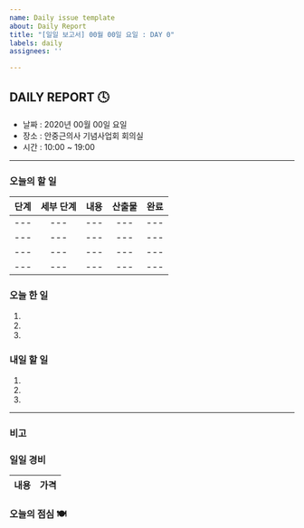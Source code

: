 ```yaml
---
name: Daily issue template
about: Daily Report
title: "[일일 보고서] 00월 00일 요일 : DAY 0"
labels: daily
assignees: ''

---
```


## DAILY REPORT :clock4:

* 날짜 : 2020년 00월 00일 요일
* 장소 : 안중근의사 기념사업회 회의실
* 시간 : 10:00 ~ 19:00

---

### 오늘의 할 일

| 단계 | 세부 단계 | 내용 | 산출물 | 완료 |
| :-------: | :-------: | :-----: | :-----: | :-----: |
| --- | --- | --- | --- | --- |
| --- | --- | --- | --- | --- |
| --- | --- | --- | --- | --- |
| --- | --- | --- | --- | --- |

### 오늘 한 일

1.
2.
3.

### 내일 할 일

1.
2.
3.

---

### 비고

### 일일 경비

| 내용 | 가격 |
| :-----: | :-----: |

### 오늘의 점심 🍽
